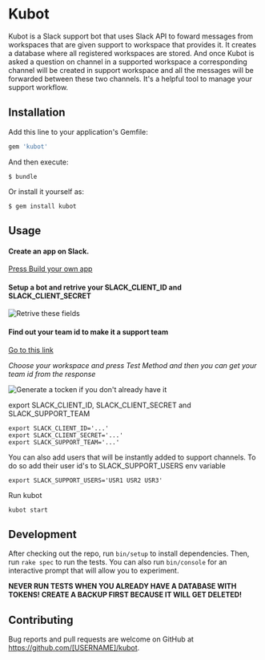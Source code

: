 # Kubot

Kubot is a Slack support bot that uses Slack API to foward messages from workspaces that are given support to workspace that provides it. It creates a database where all registered workspaces are stored. And once Kubot is asked a question on channel in a supported workspace a corresponding channel will be created in support workspace and all the messages will be forwarded between these two channels. It's a helpful tool to manage your support workflow.

## Installation

Add this line to your application's Gemfile:

```ruby
gem 'kubot'
```

And then execute:

    $ bundle

Or install it yourself as:

    $ gem install kubot

## Usage

#### Create an app on Slack.

 [Press Build your own app](https://api.slack.com) 

#### Setup a bot and retrive your SLACK_CLIENT_ID and SLACK_CLIENT_SECRET

![Retrive these fields](https://image.ibb.co/dmASCK/app_setup.png)

#### Find out your team id to make it a support team 

[Go to this link](https://api.slack.com/methods/team.info/test)

_Choose your workspace and press Test Method and then you can get your team id from the response_

![Generate a tocken if you don't already have it](https://image.ibb.co/i4mTKz/Deepin_Screenshot_select_area_20180918155451.png)

export SLACK_CLIENT_ID, SLACK_CLIENT_SECRET and SLACK_SUPPORT_TEAM
```
export SLACK_CLIENT_ID='...'
export SLACK_CLIENT_SECRET='...'
export SLACK_SUPPORT_TEAM='...'
```
You can also add users that will be instantly added to support channels.
To do so add their user id's to SLACK_SUPPORT_USERS env variable
```
export SLACK_SUPPORT_USERS='USR1 USR2 USR3'
```

Run kubot
```
kubot start
```


## Development

After checking out the repo, run `bin/setup` to install dependencies. Then, run `rake spec` to run the tests. You can also run `bin/console` for an interactive prompt that will allow you to experiment.

**NEVER RUN TESTS WHEN YOU ALREADY HAVE A DATABASE WITH TOKENS! CREATE A BACKUP FIRST BECAUSE IT WILL GET DELETED!**

## Contributing

Bug reports and pull requests are welcome on GitHub at https://github.com/[USERNAME]/kubot.
